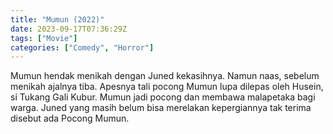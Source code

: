 ```yaml
---
title: "Mumun (2022)"
date: 2023-09-17T07:36:29Z
tags: ["Movie"]
categories: ["Comedy", "Horror"]
---
```


Mumun hendak menikah dengan Juned kekasihnya. Namun naas, sebelum menikah ajalnya tiba. Apesnya tali pocong Mumun lupa dilepas oleh Husein, si Tukang Gali Kubur. Mumun jadi pocong dan membawa malapetaka bagi warga. Juned yang masih belum bisa merelakan kepergiannya tak terima disebut ada Pocong Mumun.

  <mux-player stream-type="on-demand"
  src="https://kp3d-my.sharepoint.com/personal/ryoo_kp3d_onmicrosoft_com/_layouts/15/download.aspx?share=EVX9NfxpX5ZGvPbiTV2nUU8B4uefK77JZhFURzO8pz0NdA" metadata-video-title="Mumun (2022)" prefer-playback="mse" controls>
  </mux-player>
  
  
  <script src="https://cdn.jsdelivr.net/npm/@mux/mux-player"></script>
  
   <script id="zGQMSWK1RkC002XNhne2DYSNTQcHmgUAI3px7DweyIuM" type="application/ld+json">
 {
  "@context": "https://schema.org/",
  "@type": "VideoObject",
  "name": "Mumun (2022)",
  "contentUrl": "https://stream.mux.com/zGQMSWK1RkC002XNhne2DYSNTQcHmgUAI3px7DweyIuM.m3u8",
  "thumbnailUrl": "https://www.themoviedb.org/t/p/original/tg583X8VYwJa30eJHGgqwKwRuvl.jpg?width=314&fit_mode=preserve&time=25",
  "uploadDate": "2023-09-17T07:36:29Z",
}

</script>